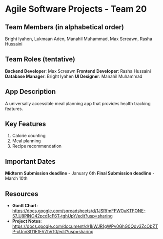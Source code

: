 # Agile Software Projects - Team 20

## Team Members (in alphabetical order)
Bright Iyahen, Lukmaan Aden, Manahil Muhammad, Max Screawn, Rasha Hussaini

## Team Roles (tentative)
**Backend Developer**: Max Screawn
**Frontend Developer**: Rasha Hussaini
**Database Manager**: Bright Iyahen
**UI Designer**: Manahil Muhammad

## App Description
A universally accessible meal planning app that provides health tracking features.

## Key Features
1. Calorie counting
2. Meal planning
3. Recipe recommendation

## Important Dates
**Midterm Submission deadline** - January 6th
**Final Submission deadline** - March 10th

## Resources
* **Gantt Chart**: https://docs.google.com/spreadsheets/d/1JSRfmFFWOuKTFONE-57_U8PlNO42pcd1cF6T-tghUpY/edit?usp=sharing
* **Project Notes**: https://docs.google.com/document/d/1kWJR1gWPv0GhG0Qdv3ZcObZTP-xUnnSt11EfEVZhV10/edit?usp=sharing

